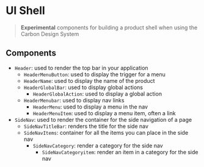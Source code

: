 # UI Shell

> **Experimental** components for building a product shell when using
> the Carbon Design System

## Components

* `Header`: used to render the top bar in your application
  * `HeaderMenuButton`: used to display the trigger for a menu
  * `HeaderName`: used to display the name of the product
  * `HeaderGlobalBar`: used to display global actions
    * `HeaderGlobalAction`: used to display a global action
  * `HeaderMenubar`: used to display nav links
    * `HeaderMenu`: used to display a menu in the nav
    * `HeaderMenuItem`: used to display a menu item, often a link
* `SideNav`: used to render the container for the side navigation of a page
  * `SideNavTitleBar`: renders the title for the side nav
  * `SideNavItems`: container for all the items you can place in the side nav
    * `SideNavCategory`: render a category for the side nav
      * `SideNavCategoryitem`: render an item in a category for the side nav
